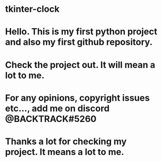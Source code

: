 # tkinter-clock
# Hello. This is my first python project and also my first github repository.
# Check the project out. It will mean a lot to me.
# For any opinions, copyright issues etc..., add me on discord @BACKTRACK#5260
# Thanks a lot for checking my project. It means a lot to me. 
